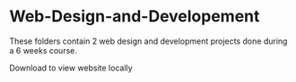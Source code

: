 # Web-Design-and-Developement

These folders contain 2 web design and development projects done during a 6 weeks course.

Download to view website locally
